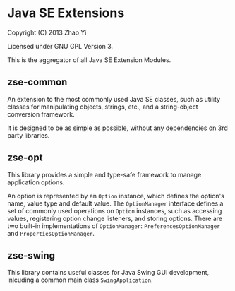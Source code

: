 Java SE Extensions
===

Copyright (C) 2013 Zhao Yi

Licensed under GNU GPL Version 3.

This is the aggregator of all Java SE Extension Modules.

zse-common
---
An extension to the most commonly used Java SE classes, such as utility classes
for manipulating objects, strings, etc., and a string-object conversion framework.

It is designed to be as simple as possible, without any dependencies on 3rd party
libraries.

zse-opt
---
This library provides a simple and type-safe framework to manage application
options.

An option is represented by an `Option` instance, which defines the option's
name, value type and default value. The `OptionManager` interface defines a set
of commonly used operations on `Option` instances, such as accessing values,
registering option change listeners, and storing options. There are two built-in
implementations of `OptionManager`: `PreferencesOptionManager` and
`PropertiesOptionManager`.

zse-swing
---
This library contains useful classes for Java Swing GUI development, inlcuding
a common main class `SwingApplication`.

